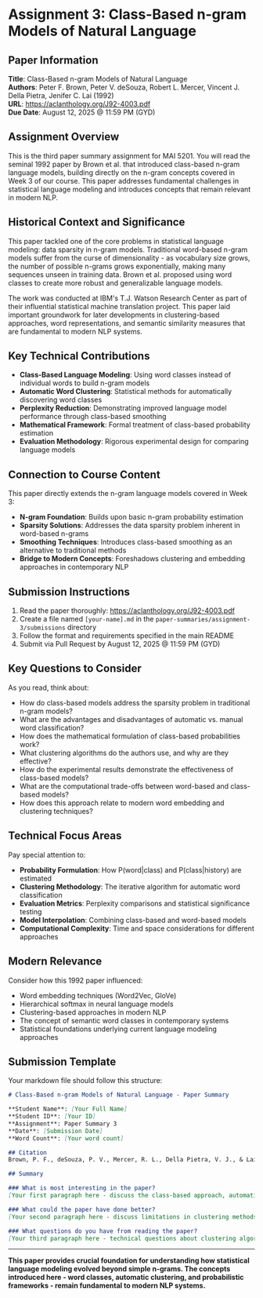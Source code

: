 # Assignment 3: Class-Based n-gram Models of Natural Language

## Paper Information
**Title**: Class-Based n-gram Models of Natural Language  
**Authors**: Peter F. Brown, Peter V. deSouza, Robert L. Mercer, Vincent J. Della Pietra, Jenifer C. Lai (1992)  
**URL**: https://aclanthology.org/J92-4003.pdf  
**Due Date**: August 12, 2025 @ 11:59 PM (GYD)

## Assignment Overview
This is the third paper summary assignment for MAI 5201. You will read the seminal 1992 paper by Brown et al. that introduced class-based n-gram language models, building directly on the n-gram concepts covered in Week 3 of our course. This paper addresses fundamental challenges in statistical language modeling and introduces concepts that remain relevant in modern NLP.

## Historical Context and Significance
This paper tackled one of the core problems in statistical language modeling: data sparsity in n-gram models. Traditional word-based n-gram models suffer from the curse of dimensionality - as vocabulary size grows, the number of possible n-grams grows exponentially, making many sequences unseen in training data. Brown et al. proposed using word classes to create more robust and generalizable language models.

The work was conducted at IBM's T.J. Watson Research Center as part of their influential statistical machine translation project. This paper laid important groundwork for later developments in clustering-based approaches, word representations, and semantic similarity measures that are fundamental to modern NLP systems.

## Key Technical Contributions
- **Class-Based Language Modeling**: Using word classes instead of individual words to build n-gram models
- **Automatic Word Clustering**: Statistical methods for automatically discovering word classes
- **Perplexity Reduction**: Demonstrating improved language model performance through class-based smoothing
- **Mathematical Framework**: Formal treatment of class-based probability estimation
- **Evaluation Methodology**: Rigorous experimental design for comparing language models

## Connection to Course Content
This paper directly extends the n-gram language models covered in Week 3:
- **N-gram Foundation**: Builds upon basic n-gram probability estimation
- **Sparsity Solutions**: Addresses the data sparsity problem inherent in word-based n-grams
- **Smoothing Techniques**: Introduces class-based smoothing as an alternative to traditional methods
- **Bridge to Modern Concepts**: Foreshadows clustering and embedding approaches in contemporary NLP

## Submission Instructions
1. Read the paper thoroughly: https://aclanthology.org/J92-4003.pdf
2. Create a file named `[your-name].md` in the `paper-summaries/assignment-3/submissions` directory
3. Follow the format and requirements specified in the main README
4. Submit via Pull Request by August 12, 2025 @ 11:59 PM (GYD)

## Key Questions to Consider
As you read, think about:
- How do class-based models address the sparsity problem in traditional n-gram models?
- What are the advantages and disadvantages of automatic vs. manual word classification?
- How does the mathematical formulation of class-based probabilities work?
- What clustering algorithms do the authors use, and why are they effective?
- How do the experimental results demonstrate the effectiveness of class-based models?
- What are the computational trade-offs between word-based and class-based models?
- How does this approach relate to modern word embedding and clustering techniques?

## Technical Focus Areas
Pay special attention to:
- **Probability Formulation**: How P(word|class) and P(class|history) are estimated
- **Clustering Methodology**: The iterative algorithm for automatic word classification
- **Evaluation Metrics**: Perplexity comparisons and statistical significance testing
- **Model Interpolation**: Combining class-based and word-based models
- **Computational Complexity**: Time and space considerations for different approaches

## Modern Relevance
Consider how this 1992 paper influenced:
- Word embedding techniques (Word2Vec, GloVe)
- Hierarchical softmax in neural language models
- Clustering-based approaches in modern NLP
- The concept of semantic word classes in contemporary systems
- Statistical foundations underlying current language modeling approaches

## Submission Template
Your markdown file should follow this structure:

```markdown
# Class-Based n-gram Models of Natural Language - Paper Summary

**Student Name**: [Your Full Name]  
**Student ID**: [Your ID]  
**Assignment**: Paper Summary 3  
**Date**: [Submission Date]  
**Word Count**: [Your word count]

## Citation
Brown, P. F., deSouza, P. V., Mercer, R. L., Della Pietra, V. J., & Lai, J. C. (1992). Class-based n-gram models of natural language. *Computational Linguistics*, 18(4), 467-479.

## Summary

### What is most interesting in the paper?
[Your first paragraph here - discuss the class-based approach, automatic clustering innovation, mathematical elegance, connection to modern techniques]

### What could the paper have done better?
[Your second paragraph here - discuss limitations in clustering methods, evaluation scope, computational analysis, or theoretical treatment]

### What questions do you have from reading the paper?
[Your third paragraph here - technical questions about clustering algorithms, theoretical questions about probability estimation, connections to modern approaches]
```

---

**This paper provides crucial foundation for understanding how statistical language modeling evolved beyond simple n-grams. The concepts introduced here - word classes, automatic clustering, and probabilistic frameworks - remain fundamental to modern NLP systems.**

